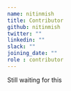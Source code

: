 ```yaml
---
name: nitinmish
title: Contributor
github: nitinmish
twitter: ""
linkedin: ""
slack: ""
joining_date: ""
role : contributor
---
```


Still waiting for this
